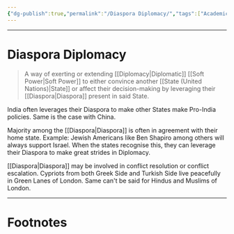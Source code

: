 ```yaml
---
{"dg-publish":true,"permalink":"/Diaspora Diplomacy/","tags":["Academics","politics","Psychology"]}
---
```



---
# Diaspora Diplomacy
> A way of exerting or extending [[Diplomacy\|Diplomatic]] [[Soft Power\|Soft Power]] to either convince another [[State (United Nations)\|State]] or affect their decision-making by leveraging their [[Diaspora\|Diaspora]] present in said State.

India often leverages their Diaspora to make other States make Pro-India policies. 
Same is the case with China.

Majority among the [[Diaspora\|Diaspora]] is often in agreement with their home state. Example: Jewish Americans like Ben Shapiro among others will always support Israel. When the states recognise this, they can leverage their Diaspora to make great strides in Diplomacy.

[[Diaspora\|Diaspora]] may be involved in conflict resolution or conflict escalation. Cypriots from both Greek Side and Turkish Side live peacefully in Green Lanes of London. Same can't be said for Hindus and Muslims of London.

---
# Footnotes